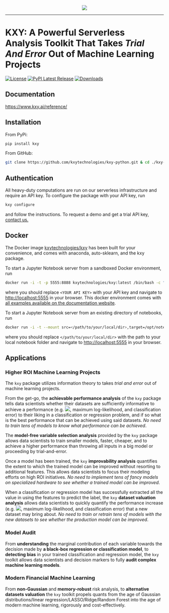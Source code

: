 <div align="center">
  <img src="https://www.kxy.ai/theme/images/logos/logo.svg"><br>
</div>

-----------------

# KXY: A Powerful Serverless Analysis Toolkit That Takes *Trial And Error* Out of Machine Learning Projects
[![License](https://img.shields.io/badge/license-AGPLv3%2B-blue)](https://github.com/kxytechnologies/kxy-python/blob/master/LICENSE)
[![PyPI Latest Release](https://img.shields.io/pypi/v/kxy.svg)](https://www.kxy.ai/)
[![Downloads](https://img.shields.io/pypi/dm/kxy.svg)](https://www.kxy.ai/)


## Documentation
https://www.kxy.ai/reference/


## Installation
From PyPi:
```Bash
pip install kxy
```
From GitHub:
```Bash
git clone https://github.com/kxytechnologies/kxy-python.git & cd ./kxy-python & pip install .
```
## Authentication
All heavy-duty computations are run on our serverless infrastructure and require an API key. To configure the package with your API key, run 
```Bash
kxy configure
```
and follow the instructions. To request a demo and get a trial API key, [contact us.](https://www.kxy.ai/request-a-trial)


## Docker
The Docker image [kxytechnologies/kxy](https://hub.docker.com/repository/docker/kxytechnologies/kxy) has been built for your convenience, and comes with anaconda, auto-sklearn, and the kxy package.

To start a Jupyter Notebook server from a sandboxed Docker environment, run
```Bash
docker run -i -t -p 5555:8888 kxytechnologies/kxy:latest /bin/bash -c "kxy configure <YOUR API KEY> && /opt/conda/bin/jupyter notebook --notebook-dir=/opt/notebooks --ip='*' --port=8888 --no-browser --allow-root --NotebookApp.token=''"
```
where you should replace `<YOUR API KEY>` with your API key and navigate to [http://localhost:5555](http://localhost:5555) in your browser. This docker environment comes with [all examples available on the documentation website](https://www.kxy.ai/reference/latest/examples/).

To start a Jupyter Notebook server from an existing directory of notebooks, run
```Bash
docker run -i -t --mount src=</path/to/your/local/dir>,target=/opt/notebooks,type=bind -p 5555:8888 kxytechnologies/kxy:latest /bin/bash -c "kxy configure <YOUR API KEY> && /opt/conda/bin/jupyter notebook --notebook-dir=/opt/notebooks --ip='*' --port=8888 --no-browser --allow-root --NotebookApp.token=''"
```
where you should replace `</path/to/your/local/dir>` with the path to your local notebook folder and navigate to [http://localhost:5555](http://localhost:5555) in your browser.


## Applications

### Higher ROI Machine Learning Projects

The `kxy` package utilizes information theory to takes *trial and error* out of machine learning projects. 

From the get-go, the **achievable performance analysis** of the `kxy` package tells data scientists whether their datasets are sufficiently informative to achieve a performance (e.g. <img src="https://render.githubusercontent.com/render/math?math=R^2">, maximum log-likelihood, and classification error) to their liking in a classification or regression problem, and if so what is the best performance that can be achieved using said datasets. *No need to train tens of models to know what performance can be achieved*.

The **model-free variable selection analysis** provided by the `kxy` package allows data scientists to train smaller models, faster, cheaper, and to achieve a higher performance than throwing all inputs in a big model or proceeding by trial-and-error.

Once a model has been trained, the `kxy` **improvability analysis** quantifies the extent to which the trained model can be improved without resorting to additional features. This allows data scientists to focus their modeling efforts on high ROI initiatives. *No need to implement tens of fancy models on specialized hardware to see whether a trained model can be improved*.

When a classification or regression model has successfully extracted all the value in using the features to predict the label, the `kxy` **dataset valuation analysis** allows data scientists to quickly quantify the performance increase (e.g. <img src="https://render.githubusercontent.com/render/math?math=R^2">, maximum log-likelihood, and classification error) that a new dataset may bring about. *No need to train or retrain tens of models with the new datasets to see whether the production model can be improved*.


### Model Audit

From **understanding** the marginal contribution of each variable towards the decision made by **a black-box regression or classification model**, to **detecting bias** in your trained classification and regression model, the `kxy` toolkit allows data scientists and decision markers to fully **audit complex machine learning models**.


### Modern Financial Machine Learning

From **non-Gaussian** and **memory-robust** risk analysis, to **alternative datasets valuation** the `kxy` toolkit propels quants from the age of Gaussian distributions/linear regression/LASSO/Ridge/Random Forest into the age of modern machine learning, rigorously and cost-effectively.
